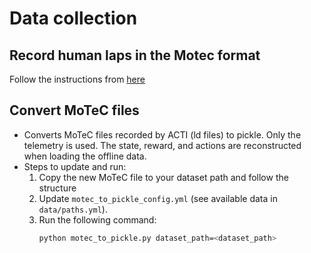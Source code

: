 # Data collection

## Record human laps in the Motec format
Follow the instructions from [here](./data_collection_instructions.pdf)

## **Convert MoTeC files**
  - Converts MoTeC files recorded by ACTI (ld files) to pickle. Only the telemetry is used. The state, reward, and actions are reconstructed when loading the offline data.
  - Steps to update and run:
    1. Copy the new MoTeC file to your dataset path and follow the structure
    1. Update `motec_to_pickle_config.yml` (see available data in `data/paths.yml`).
    1. Run the following command:
       ```sh
       python motec_to_pickle.py dataset_path=<dataset_path>
       ```

